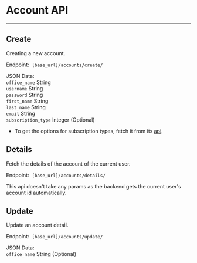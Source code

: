 # Account API
---

## Create
Creating a new account.  

Endpoint:  `[base_url]/accounts/create/`

JSON Data:  
`office_name` String  
`username` String  
`password` String  
`first_name` String  
`last_name` String  
`email` String  
`subscription_type` Integer (Optional)

* To get the options for subscription types, fetch it from its [api](/pages/subscription_types.md).

## Details
Fetch the details of the account of the current user.  

Endpoint:  `[base_url]/accounts/details/`

This api doesn't take any params as the backend gets the current user's account id automatically.

## Update
Update an account detail.

Endpoint:  `[base_url]/accounts/update/`

JSON Data:  
`office_name` String (Optional)
